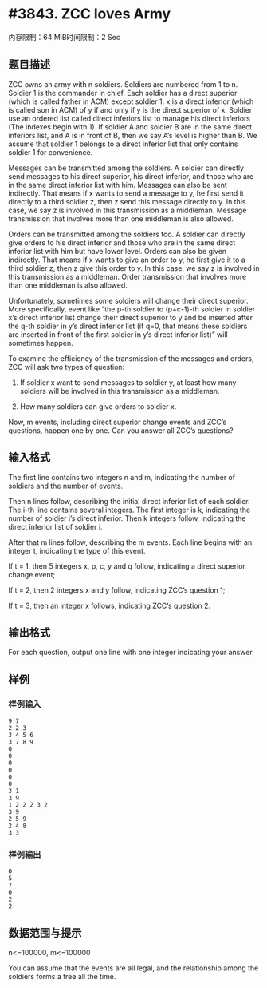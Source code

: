 # #3843. ZCC loves Army

内存限制：64 MiB时间限制：2 Sec

## 题目描述

ZCC owns an army with n soldiers. Soldiers are numbered from 1 to n. Soldier 1 is the commander in chief. Each soldier has a direct superior (which is called father in ACM) except soldier 1. x is a direct inferior (which is called son in ACM) of y if and only if y is the direct superior of x. Soldier use an ordered list called direct inferiors list to manage his direct inferiors (The indexes begin with 1). If soldier A and soldier B are in the same direct inferiors list, and A is in front of B, then we say A&rsquo;s level is higher than B. We assume that soldier 1 belongs to a direct inferior list that only contains soldier 1 for convenience.

Messages can be transmitted among the soldiers. A soldier can directly send messages to his direct superior, his direct inferior, and those who are in the same direct inferior list with him. Messages can also be sent indirectly. That means if x wants to send a message to y, he first send it directly to a third soldier z, then z send this message directly to y. In this case, we say z is involved in this transmission as a middleman. Message transmission that involves more than one middleman is also allowed.

Orders can be transmitted among the soldiers too. A soldier can directly give orders to his direct inferior and those who are in the same direct inferior list with him but have lower level. Orders can also be given indirectly. That means if x wants to give an order to y, he first give it to a third soldier z, then z give this order to y. In this case, we say z is involved in this transmission as a middleman. Order transmission that involves more than one middleman is also allowed.

Unfortunately, sometimes some soldiers will change their direct superior. More specifically, event like &ldquo;the p-th soldier to (p+c-1)-th soldier in soldier x&rsquo;s direct inferior list change their direct superior to y and be inserted after the q-th soldier in y&rsquo;s direct inferior list (if q=0, that means these soldiers are inserted in front of the first soldier in y&rsquo;s direct inferior list)&rdquo; will sometimes happen.

To examine the efficiency of the transmission of the messages and orders, ZCC will ask two types of question: 

1) If soldier x want to send messages to soldier y, at least how many soldiers will be involved in this transmission as a middleman.

2) How many soldiers can give orders to soldier x.

Now, m events, including direct superior change events and ZCC&rsquo;s questions, happen one by one. Can you answer all ZCC&rsquo;s questions?

## 输入格式

The first line contains two integers n and m, indicating the number of soldiers and the number of events.

Then n lines follow, describing the initial direct inferior list of each soldier. The i-th line contains several integers. The first integer is k, indicating the number of soldier i&rsquo;s direct inferior. Then k integers follow, indicating the direct inferior list of soldier i.

After that m lines follow, describing the m events. Each line begins with an integer t, indicating the type of this event.

If t = 1, then 5 integers x, p, c, y and q follow, indicating a direct superior change event;

If t = 2, then 2 integers x and y follow, indicating ZCC&rsquo;s question 1;

If t = 3, then an integer x follows, indicating ZCC&rsquo;s question 2.

## 输出格式

For each question, output one line with one integer indicating your answer.

## 样例

### 样例输入

    
    9 7
    2 2 3
    3 4 5 6
    3 7 8 9
    0
    0
    0
    0
    0
    0
    3 1
    3 9
    1 2 2 2 3 2
    3 9
    2 5 9
    2 4 8
    3 3
    

### 样例输出

    
    0
    5
    7
    0
    2
    2
    

## 数据范围与提示

 n<=100000, m<=100000

 You can assume that the events are all legal, and the relationship among the soldiers forms a tree all the time.
